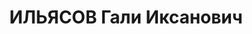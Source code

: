 ---
title: ИЛЬЯСОВ Гали Иксанович
description: 'Род. в 1900, г. Астрахань, татарин, член ВКП(б) с 1919. Проживал: г.
  Казань. Артист, режиссер, Татарский академический театр

  Арестован 24.04.1937. Обв. по ст. 17-58-8, 58-10, 58-11 ("участник националистической
  троцкистской организации"). Приговор: ВК ВС СССР, 14.11.1937 – 10 лет ИТЛ, поражен.
  прав на 5 лет, конфискация имущества (Норильлаг).'
---